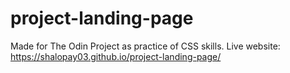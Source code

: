 # project-landing-page
Made for The Odin Project as practice of CSS skills.
Live website: https://shalopay03.github.io/project-landing-page/
